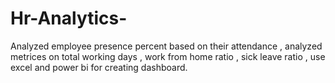 # Hr-Analytics-
Analyzed  employee presence percent based on their attendance , analyzed metrices on total working days , work from home  ratio , sick leave ratio , use excel and power bi  for creating dashboard.
